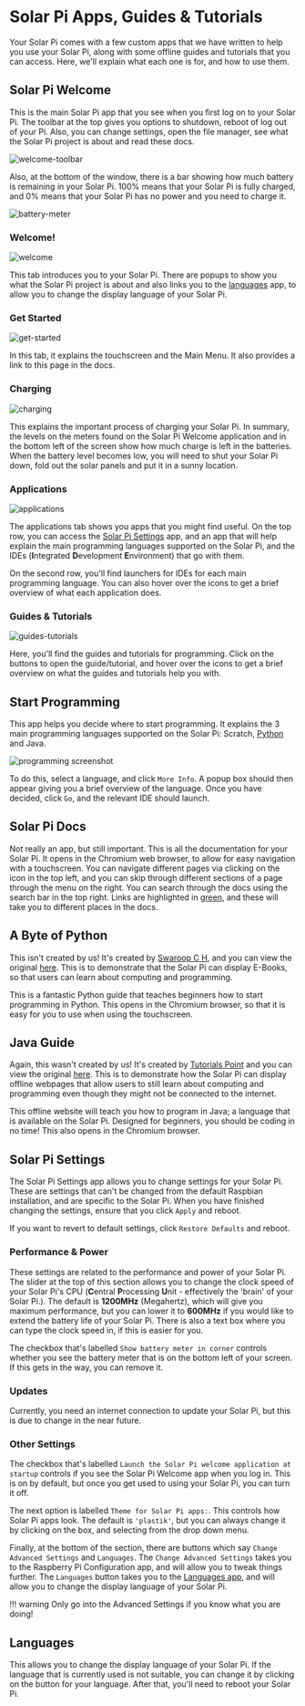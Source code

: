 # Solar Pi Apps, Guides & Tutorials

Your Solar Pi comes with a few custom apps that we have written to help you use your Solar Pi, along with some offline guides and tutorials that you can access. Here, we'll explain what each one is for, and how to use them.

## Solar Pi Welcome
This is the main Solar Pi app that you see when you first log on to your Solar Pi. The toolbar at the top gives you options to shutdown, reboot of log out of your Pi. Also, you can change settings, open the file manager, see what the Solar Pi project is about and read these docs.

![welcome-toolbar]()

Also, at the bottom of the window, there is a bar showing how much battery is remaining in your Solar Pi. 100% means that your Solar Pi is fully charged, and 0% means that your Solar Pi has no power and you need to charge it.

![battery-meter]()

### Welcome!
![welcome]()

This tab introduces you to your Solar Pi. There are popups to show you what the Solar Pi project is about and also links you to the [languages](solar-pi-apps.md#languages) app, to allow you to change the display language of your Solar Pi.

### Get Started
![get-started]()

In this tab, it explains the touchscreen and the Main Menu. It also provides a link to this page in the docs.

### Charging
![charging]()

This explains the important process of charging your Solar Pi. In summary, the levels on the meters found on the Solar Pi Welcome application and in the bottom left of the screen show how much charge is left in the batteries. When the battery level becomes low, you will need to shut your Solar Pi down, fold out the solar panels and put it in a sunny location.

### Applications
![applications]()

The applications tab shows you apps that you might find useful. On the top row, you can access the [Solar Pi Settings](solar-pi-apps.md#solar-pi-settings) app, and an app that will help explain the main programming languages supported on the Solar Pi, and the IDEs (**I**ntegrated **D**evelopment **E**nvironment) that go with them.

On the second row, you'll find launchers for IDEs for each main programming language. You can also hover over the icons to get a brief overview of what each application does.

### Guides & Tutorials
![guides-tutorials]()

Here, you'll find the guides and tutorials for programming. Click on the buttons to open the guide/tutorial, and hover over the icons to get a brief overview on what the guides and tutorials help you with.


## Start Programming
This app helps you decide where to start programming. It explains the 3 main programming languages supported on the Solar Pi: Scratch, [Python](/Advanced-Things/python.md) and Java.

![programming screenshot]()

To do this, select a language, and click `More Info`. A popup box should then appear giving you a brief overview of the language. Once you have decided, click `Go`, and the relevant IDE should launch.

## Solar Pi Docs
Not really an app, but still important. This is all the documentation for your Solar Pi. It opens in the Chromium web browser, to allow for easy navigation with a touchscreen. You can navigate different pages via clicking on the icon in the top left, and you can skip through different sections of a page through the menu on the right. You can search through the docs using the search bar in the top right. Links are highlighted in [green](solar-pi-apps.md#solar-pi-docs), and these will take you to different places in the docs.

## A Byte of Python
This isn't created by us! It's created by [Swaroop C H](https://www.gitbook.com/@swaroopch), and you can view the original [here](https://python.swaroopch.com/). This is to demonstrate that the Solar Pi can display E-Books, so that users can learn about computing and programming.

This is a fantastic Python guide that teaches beginners how to start programming in Python. This opens in the Chromium browser, so that it is easy for you to use when using the touchscreen.

## Java Guide
Again, this wasn't created by us! It's created by [Tutorials Point](https://www.tutorialspoint.com/index.htm) and you can view the original [here](https://www.tutorialspoint.com/java/). This is to demonstrate how the Solar Pi can display offline webpages that allow users to still learn about computing and programming even though they might not be connected to the internet.

This offline website will teach you how to program in Java; a language that is available on the Solar Pi. Designed for beginners, you should be coding in no time! This also opens in the Chromium browser.

## Solar Pi Settings
The Solar Pi Settings app allows you to change settings for your Solar Pi. These are settings that can't be changed from the default Raspbian installation, and are specific to the Solar Pi. When you have finished changing the settings, ensure that you click `Apply` and reboot.

If you want to revert to default settings, click `Restore Defaults` and reboot.

### Performance & Power
These settings are related to the performance and power of your Solar Pi. The slider at the top of this section allows you to change the clock speed of your Solar Pi's CPU (**C**entral **P**rocessing **U**nit - effectively the 'brain' of your Solar Pi.). The default is **1200MHz** (Megahertz), which will give you maximum performance, but you can lower it to **600MHz** if you would like to extend the battery life of your Solar Pi. There is also a text box where you can type the clock speed in, if this is easier for you.

The checkbox that's labelled `Show battery meter in corner` controls whether you see the battery meter that is on the bottom left of your screen. If this gets in the way, you can remove it.

### Updates
Currently, you need an internet connection to update your Solar Pi, but this is due to change in the near future.

### Other Settings
The checkbox that's labelled `Launch the Solar Pi welcome application at startup` controls if you see the Solar Pi Welcome app when you log in. This is on by default, but once you get used to using your Solar Pi, you can turn it off.

The next option is labelled `Theme for Solar Pi apps:`. This controls how Solar Pi apps look. The default is `'plastik'`, but you can always change it by clicking on the box, and selecting from the drop down menu.

Finally, at the bottom of the section, there are buttons which say `Change Advanced Settings` and `Languages`. The `Change Advanced Settings` takes you to the Raspberry Pi Configuration app, and will allow you to tweak things further. The `Languages` button takes you to the [Languages app](solar-pi-apps.md#languages), and will allow you to change the display language of your Solar Pi.

!!! warning
	Only go into the Advanced Settings if you know what you are doing!

## Languages
This allows you to change the display language of your Solar Pi. If the language that is currently used is not suitable, you can change it by clicking on the button for your language. After that, you'll need to reboot your Solar Pi.